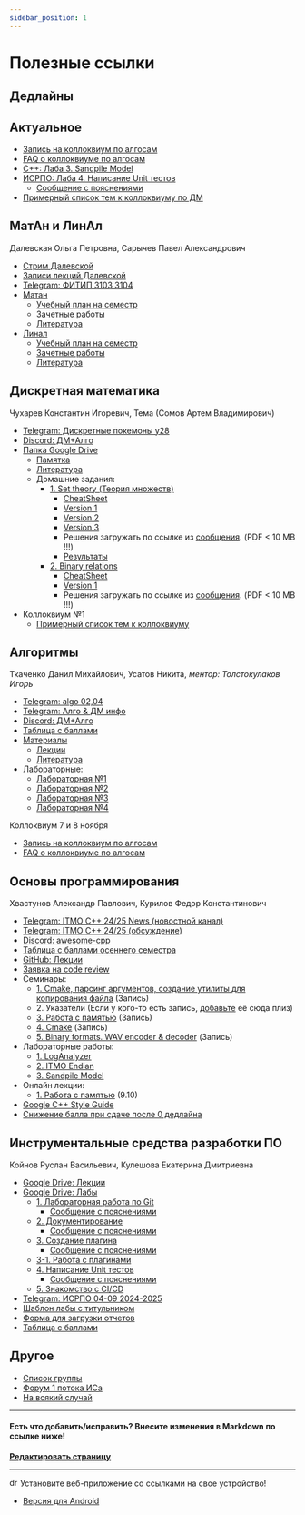 ```yaml
---
sidebar_position: 1
---
```


# Полезные ссылки


## Дедлайны


## Актуальное

- [Запись на коллоквиум по алгосам](https://docs.google.com/spreadsheets/d/1cgOhUYFTNjDtloeRPJHILegmMahrkkTGG2oeoktf6LQ/edit?gid=925462696#gid=925462696)
- [FAQ о коллоквиуме по алгосам](https://dm-aisd.yonote.ru/share/itmo_aisd_colloquium)
- [C++: Лаба 3. Sandpile Model](https://classroom.github.com/a/rq_OphW2)
- [ИСРПО: Лаба 4. Написание Unit тестов](https://docs.google.com/document/d/1FTIUanKPLE66ywges_Zf8kvCLtbz9-GGN_uUrUX-Ank/edit#heading=h.4md9wg3muug)
  - [Сообщение с пояснениями](https://t.me/c/2292794278/225)
- [Примерный список тем к коллоквиуму по ДМ](https://docs.google.com/document/d/1A1bb3gZGCUVZPhP4I-ibJlQPMGGcvsLZH-aiqk382VQ/edit?tab=t.0#heading=h.4l7hj64uo91w)



## МатАн и ЛинАл

Далевская Ольга Петровна, Сарычев Павел Александрович

- [Стрим Далевской](https://www.twitch.tv/uwu_dimac_uwu)
- [Записи лекций Далевской](https://m3104.nawinds.dev/math-lecture-recordings)
- [Telegram: ФИТИП 3103 3104](tg://privatepost?channel=2194579892&single)
- [Матан](https://buildin.ai/share/e9b5fad6-6831-4067-b469-f79e5cf78d40)
  - [Учебный план на семестр](https://buildin.ai/share/a3bb946a-335d-4ab7-b2bc-12941ed9d4e2#6154dca0-59e2-4981-a98f-2ec8d0767ac1)
  - [Зачетные работы](https://buildin.ai/share/7c3aea7d-388a-4bf7-8f65-8b4265f30bf2#c804f48e-651a-482c-9a4c-6935d1829209)
  - [Литература](https://buildin.ai/share/77c6114d-fdfa-47e2-b652-0624e0d16897)
- [Линал](https://buildin.ai/share/e9b5fad6-6831-4067-b469-f79e5cf78d40)
  - [Учебный план на семестр](https://buildin.ai/share/ae39848b-70b4-4dfe-a836-b9cd75fa50fc#12a3d360-d4e7-42b9-a5f8-09d6eb47da57)
  - [Зачетные работы](https://buildin.ai/share/ff37bd3f-3252-4418-bd57-990d5224151e#738b571a-1306-4407-a919-1d379b2452d8)
  - [Литература](https://buildin.ai/share/d6bfee45-8008-4000-918a-ec76a155e0bc)


## Дискретная математика

Чухарев Константин Игоревич, Тема (Сомов Артем Владимирович)

- [Telegram: Дискретные покемоны y28](tg://privatepost?channel=2179126405&single&thread=1)
- [Discord: ДМ+Алго](https://discord.com/channels/1279787292034076817/1279793137207869494)
- [Папка Google Drive](https://drive.google.com/drive/folders/1ReeYK89xcJf7cO9Vg9pOifGVoxdJPzMd)
  - [Памятка](https://docs.google.com/document/d/14rxNIPiW9FW3BuyEtAu947BJZ0UkJFu6WAr0zULDbmA/edit#heading=h.j75x0g10s2dp)
  - [Литература](https://drive.google.com/drive/folders/1W63cvUPTaqqHQWqAnkdz1mVHGnfQyNjC)
  - Домашние задания:
    - [1. Set theory (Теория множеств)](https://drive.google.com/drive/folders/1kO-N_k2WBsFADQxxYBKJ2X9TcUmMMaGT)
       - [CheatSheet](https://drive.google.com/file/d/1kCIq7WjW2ta7ug2BvSKw1kIZ4aAMY-x4/view)
       - [Version 1](https://drive.google.com/file/d/1-3Jif5RZ1MGExOLCIVkbf1YMiua9iEtH/view)
       - [Version 2](https://drive.google.com/file/d/1snw1Kfn6XGCbLADq2O4UgXKjby3qQIFj/view)
       - [Version 3](https://drive.google.com/file/d/1Don-W2gMf3WzBZ2lfJabY9OHccbi3B6y/view)
       - Решения загружать по ссылке из [сообщения](https://discord.com/channels/1279787292034076817/1279793137207869494/1284955025256353844). (PDF &lt; 10 MB !!!)
       - [Результаты](https://docs.google.com/spreadsheets/d/1YwlvMZMSQ8_ea5L1KzU6JA9f-MgZMnVxKvJkp_HAlsE/edit?gid=1420156757#gid=1420156757)
    - [2. Binary relations](https://drive.google.com/drive/folders/1pek80ffHCe-71bcx_Lc1YbAZfFWqyTXn)
       - [CheatSheet](https://drive.google.com/file/d/10dkxpG7dSc4oBUPI-duGwWzGoMm5G9VV/view)
       - [Version 1](https://drive.google.com/file/d/1QZhhco3pkJWKJfGP42SMIytUFRnsZaE3/view)
       - Решения загружать по ссылке из [сообщения](https://discord.com/channels/1279787292034076817/1279793137207869494/1295652038298042388). (PDF &lt; 10 MB !!!)
- Коллоквиум №1
  - [Примерный список тем к коллоквиуму](https://docs.google.com/document/d/1A1bb3gZGCUVZPhP4I-ibJlQPMGGcvsLZH-aiqk382VQ/edit?tab=t.0#heading=h.4l7hj64uo91w)


## Алгоритмы

Ткаченко Данил Михайлович, Усатов Никита, _ментор: Толстокулаков Игорь_

- [Telegram: algo 02,04](tg://privatepost?channel=2245578546&single)
- [Telegram: Алго & ДМ инфо](https://t.me/algo_math_info)
- [Discord: ДМ+Алго](https://discord.com/channels/1279787292034076817/1279793168639856660)
- [Таблица с баллами](https://docs.google.com/spreadsheets/d/1DwOhN0JpuUK3i0Zg4rag6J_vBQYGrzjdNWJ20UCTuI8/edit?usp=sharing)
- [Материалы](https://dm-aisd.yonote.ru/share/itmo_dm_aisd)
  - [Лекции](https://dm-aisd.yonote.ru/share/itmo_aisd_lections)
  - [Литература](https://dm-aisd.yonote.ru/share/itmo_aisd_books)
- Лабораторные:
  - [Лабораторная №1](https://sort-me.org/contest/246?code=2kQZnaLwvts3npoqutjw)
  - [Лабораторная №2](https://sort-me.org/contest/247)
  - [Лабораторная №3](https://sort-me.org/contest/249)
  - [Лабораторная №4](https://sort-me.org/contest/252)
 
Коллоквиум 7 и 8 ноября
- [Запись на коллоквиум по алгосам](https://docs.google.com/spreadsheets/d/1cgOhUYFTNjDtloeRPJHILegmMahrkkTGG2oeoktf6LQ/edit?gid=925462696#gid=925462696)
- [FAQ о коллоквиуме по алгосам](https://dm-aisd.yonote.ru/share/itmo_aisd_colloquium)


## Основы программирования

Хвастунов Александр Павлович, Курилов Федор Константинович

- [Telegram: ITMO C++ 24/25 News (новостной канал)](https://t.me/+TrkaJQNAvmVkYjk6)
- [Telegram: ITMO C++ 24/25 (обсуждение)](https://t.me/+P7FY7vt4qCM3NTZi)
- [Discord: awesome-cpp](https://discord.gg/QhuennRzkK)
- [Таблица с баллами осеннего семестра](https://docs.google.com/spreadsheets/d/1H6KX7RjUtoFQQmObNk2b9i2EnXfLiF8H8YGTdTYuL0s/edit?gid=1481585521#gid=1481585521)
- [GitHub: Лекции](https://github.com/is-itmo-c-24/lectures)
- [Заявка на code review](https://forms.gle/acR14zEEAECD7mcU7)
- Семинары:
  - [1. Cmake, парсинг аргументов, создание утилиты для копирования файла](https://drive.google.com/file/d/1AyHJQmffsv1Nv31oR0OtqPvcu3KmyFtI/view?usp=drivesdk) (Запись)
  - <span>2. Указатели (Если у кого-то есть запись, [добавьте](https://github.com/nawinds/m3104-links/edit/master/src/pages/index.md) её сюда плиз)</span>
  - [3. Работа с памятью](https://www.youtube.com/watch?v=n_8mNotAWi8) (Запись)
  - [4. Cmake](https://www.youtube.com/watch?v=PEJrbshnHZg) (Запись)
  - [5. Binary formats. WAV encoder & decoder](https://www.youtube.com/watch?v=C0C1a67BNbU) (Запись)
- Лабораторные работы:
  - [1. LogAnalyzer](https://classroom.github.com/a/Xcf9cHNQ)
  - [2. ITMO Endian](https://classroom.github.com/a/JNsKdANK)
  - [3. Sandpile Model](https://classroom.github.com/a/rq_OphW2)
- Онлайн лекции:
  - [1. Работа с памятью](https://drive.google.com/file/d/14vr2z-H5RV0FeZ0oVbkulqJKQ8pVTrtG/view?usp=sharing) (9.10)
- [Google C++ Style Guide](https://google.github.io/styleguide/cppguide.html)
- [Снижение балла при сдаче после 0 дедлайна](https://m3104.nawinds.dev/deadlines/#%D0%BE%D1%81%D0%BD%D0%BE%D0%B2%D1%8B-%D0%BF%D1%80%D0%BE%D0%B3%D1%80%D0%B0%D0%BC%D0%BC%D0%B8%D1%80%D0%BE%D0%B2%D0%B0%D0%BD%D0%B8%D1%8F)


## Инструментальные средства разработки ПО

Койнов Руслан Васильевич, Кулешова Екатерина Дмитриевна

- [Google Drive: Лекции](https://drive.google.com/drive/folders/12_9Lt4PuEG9qQC2-KN4fQcM9zvxHSH4b)
- [Google Drive: Лабы](https://drive.google.com/drive/folders/1-w_oFB5Zcl-1n1lDnSHj31urYuiCs_qi?usp=sharing)
  - [1. Лабораторная работа по Git](https://docs.google.com/document/d/1dsZJhU1TtohSQd1Mxv8o1J_lckRuXEKKi2_5RTH06u4/edit#heading=h.k13u79colfxm)
    - [Сообщение с пояснениями](https://t.me/c/2292794278/31)
  - [2. Документирование](https://docs.google.com/document/d/1xwJQ3kw7d3SAjqKVIE9uW4OoAe1rO7hOd578TkaE_vE/edit#heading=h.4md9wg3muug)
    - [Сообщение с пояснениями](https://t.me/c/2292794278/218)
  - [3. Создание плагина](https://docs.google.com/document/d/15uhU-jkBk406fuyP6Davp6fr9C3tvtlXhr5A1TA5OJ8/edit#heading=h.4md9wg3muug)
    - [Сообщение с пояснениями](https://t.me/c/2292794278/221)
  - [3-1. Работа с плагинами](https://docs.google.com/document/d/121nIK959HYYyfPWLeaCothnsp45t7gvP0pb7UvSMi_8/edit#heading=h.4md9wg3muug)
  - [4. Написание Unit тестов](https://docs.google.com/document/d/1FTIUanKPLE66ywges_Zf8kvCLtbz9-GGN_uUrUX-Ank/edit#heading=h.4md9wg3muug)
    - [Сообщение с пояснениями](https://t.me/c/2292794278/225)
  - [5. Знакомство с CI/CD](https://docs.google.com/document/d/1voQ2xULqvHVRg7QJL0nfRipAPGAlzFT2grsI8fiq5n0/edit#heading=h.4md9wg3muug)
- [Telegram: ИСРПО 04-09 2024-2025](https://t.me/+8Zg53RtBRFkxZDcy)
- [Шаблон лабы с титульником](https://docs.google.com/document/d/1dvg_Dw93UD3sUGniO9tktjtpFECtK4h9/edit?usp=sharing&ouid=114596029915826403525&rtpof=true&sd=true)
- [Форма для загрузки отчетов](https://forms.gle/P1SgH6CWJuGqDyncA)
- [Таблица с баллами](https://docs.google.com/spreadsheets/d/1YBK60x-2L0yD7gju4-BzX7ii0b4oQPBfIUOBx4Y-aXc/edit?gid=1377017426#gid=1377017426)


## Другое

- [Список группы](https://docs.google.com/spreadsheets/d/1qgzLDFRAlsFhHSkQEIVNwaQkZ-5t6V9yDrRmpBFVx6k/edit?usp=sharing)
- [Форум 1 потока ИСа](https://t.me/+-vtPNsU8axxiZDVi)
- [На всякий случай](https://m3104.nawinds.dev/lgd(1).pdf)

---

#### Есть что добавить/исправить? Внесите изменения в Markdown по ссылке ниже!
**[Редактировать страницу](https://github.com/nawinds/m3104-links/edit/master/src/pages/index.md)**

---

<img src="https://m3104.nawinds.dev/img/android-chrome-192x192.png" alt="drawing" width="15"/> Установите веб-приложение со ссылками на свое устройство!
- [Версия для Android](https://m3104.nawinds.dev/M3104.apk)
